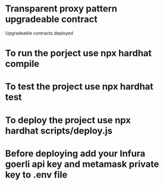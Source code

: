 # Transparent proxy pattern upgradeable contract
Upgradeable contracts deployed

# To run the porject use npx hardhat compile
# To test the project use npx hardhat test
# To deploy the project use npx hardhat scripts/deploy.js


# Before deploying add your Infura goerli api key and metamask private key to .env file
